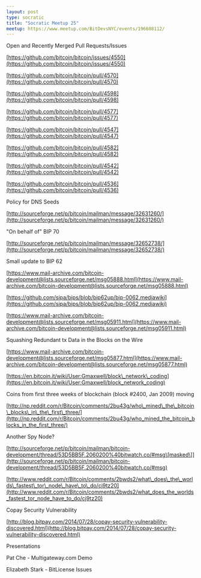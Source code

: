 ```yaml
---
layout: post
type: socratic
title: "Socratic Meetup 25"
meetup: https://www.meetup.com/BitDevsNYC/events/196608112/
---
```


Open and Recently Merged Pull Requests/Issues

[https://github.com/bitcoin/bitcoin/issues/4550](https://github.com/bitcoin/bitcoin/issues/4550)

[https://github.com/bitcoin/bitcoin/pull/4570](https://github.com/bitcoin/bitcoin/pull/4570)

[https://github.com/bitcoin/bitcoin/pull/4598](https://github.com/bitcoin/bitcoin/pull/4598)

[https://github.com/bitcoin/bitcoin/pull/4577](https://github.com/bitcoin/bitcoin/pull/4577)

[https://github.com/bitcoin/bitcoin/pull/4547](https://github.com/bitcoin/bitcoin/pull/4547)

[https://github.com/bitcoin/bitcoin/pull/4582](https://github.com/bitcoin/bitcoin/pull/4582)

[https://github.com/bitcoin/bitcoin/pull/4542](https://github.com/bitcoin/bitcoin/pull/4542)

[https://github.com/bitcoin/bitcoin/pull/4536](https://github.com/bitcoin/bitcoin/pull/4536)

Policy for DNS Seeds

[http://sourceforge.net/p/bitcoin/mailman/message/32631260/](http://sourceforge.net/p/bitcoin/mailman/message/32631260/)

"On behalf of" BIP 70

[http://sourceforge.net/p/bitcoin/mailman/message/32652738/](http://sourceforge.net/p/bitcoin/mailman/message/32652738/)

Small update to BIP 62

[https://www.mail-archive.com/bitcoin-development@lists.sourceforge.net/msg05888.html](https://www.mail-archive.com/bitcoin-development@lists.sourceforge.net/msg05888.html)

[https://github.com/sipa/bips/blob/bip62up/bip-0062.mediawiki](https://github.com/sipa/bips/blob/bip62up/bip-0062.mediawiki)

[https://www.mail-archive.com/bitcoin-development@lists.sourceforge.net/msg05911.html](https://www.mail-archive.com/bitcoin-development@lists.sourceforge.net/msg05911.html)

Squashing Redundant tx Data in the Blocks on the Wire

[https://www.mail-archive.com/bitcoin-development@lists.sourceforge.net/msg05877.html](https://www.mail-archive.com/bitcoin-development@lists.sourceforge.net/msg05877.html)

[https://en.bitcoin.it/wiki/User:Gmaxwell/block\_network\_coding](https://en.bitcoin.it/wiki/User:Gmaxwell/block_network_coding)

Coins from first three weeks of blockchain (block #2400, Jan 2009) moving

[http://np.reddit.com/r/Bitcoin/comments/2bu43g/who\_mined\_the\_bitcoin\_blocks\_in\_the\_first\_three/](http://np.reddit.com/r/Bitcoin/comments/2bu43g/who_mined_the_bitcoin_blocks_in_the_first_three/)

Another Spy Node?

[http://sourceforge.net/p/bitcoin/mailman/bitcoin-development/thread/53D5BB5F.2060200%40bitwatch.co/#msg\[masked\]](http://sourceforge.net/p/bitcoin/mailman/bitcoin-development/thread/53D5BB5F.2060200%40bitwatch.co/#msg)

[http://www.reddit.com/r/Bitcoin/comments/2bwds2/what\_does\_the\_worlds\_fastest\_tor\_node\_have\_to\_do/cj9tz20](http://www.reddit.com/r/Bitcoin/comments/2bwds2/what_does_the_worlds_fastest_tor_node_have_to_do/cj9tz20)

Copay Security Vulnerability

[http://blog.bitpay.com/2014/07/28/copay-security-vulnerability-discovered.html](http://blog.bitpay.com/2014/07/28/copay-security-vulnerability-discovered.html)

Presentations

Pat Che - Multigateway.com Demo

Elizabeth Stark - BitLicense Issues
